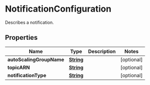 

# NotificationConfiguration

Describes a notification.

## Properties

| Name | Type | Description | Notes |
|------------ | ------------- | ------------- | -------------|
|**autoScalingGroupName** | [**String**](String.md) |  |  [optional] |
|**topicARN** | [**String**](String.md) |  |  [optional] |
|**notificationType** | [**String**](String.md) |  |  [optional] |




